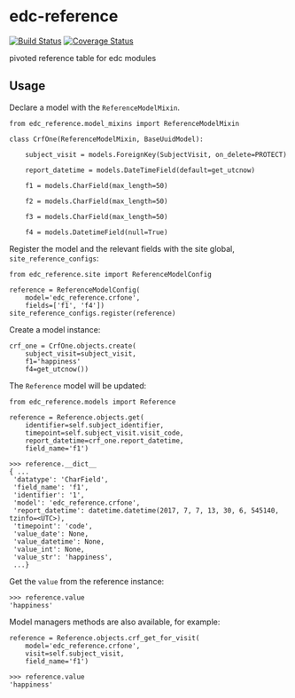 # edc-reference

[![Build Status](https://travis-ci.org/botswana-harvard/edc-reference.svg?branch=develop)](https://travis-ci.org/botswana-harvard/edc-reference) [![Coverage Status](https://coveralls.io/repos/github/botswana-harvard/edc-reference/badge.svg?branch=develop)](https://coveralls.io/github/botswana-harvard/edc-reference?branch=develop)

pivoted reference table for edc modules


## Usage

Declare a model with the `ReferenceModelMixin`.

    from edc_reference.model_mixins import ReferenceModelMixin

    class CrfOne(ReferenceModelMixin, BaseUuidModel):
    
        subject_visit = models.ForeignKey(SubjectVisit, on_delete=PROTECT)
    
        report_datetime = models.DateTimeField(default=get_utcnow)
    
        f1 = models.CharField(max_length=50)
        
        f2 = models.CharField(max_length=50)
        
        f3 = models.CharField(max_length=50)
        
        f4 = models.DatetimeField(null=True)

        
Register the model and the relevant fields with the site global, `site_reference_configs`:

    from edc_reference.site import ReferenceModelConfig

    reference = ReferenceModelConfig(
        model='edc_reference.crfone',
        fields=['f1', 'f4'])
    site_reference_configs.register(reference)
        
Create a model instance:

    crf_one = CrfOne.objects.create(
        subject_visit=subject_visit,
        f1='happiness'
        f4=get_utcnow())
        
The `Reference` model will be updated:


    from edc_reference.models import Reference
    
    reference = Reference.objects.get(
        identifier=self.subject_identifier,
        timepoint=self.subject_visit.visit_code,
        report_datetime=crf_one.report_datetime,
        field_name='f1')
        
    >>> reference.__dict__
    { ...
     'datatype': 'CharField',
     'field_name': 'f1',
     'identifier': '1',
     'model': 'edc_reference.crfone',
     'report_datetime': datetime.datetime(2017, 7, 7, 13, 30, 6, 545140, tzinfo=<UTC>),
     'timepoint': 'code',
     'value_date': None,
     'value_datetime': None,
     'value_int': None,
     'value_str': 'happiness',
     ...}    
 
 
Get the `value` from the reference instance:
 
    >>> reference.value
    'happiness'
    
Model managers methods are also available, for example:

    reference = Reference.objects.crf_get_for_visit(
        model='edc_reference.crfone', 
        visit=self.subject_visit,
        field_name='f1')
    
    >>> reference.value
    'happiness'
     
 
